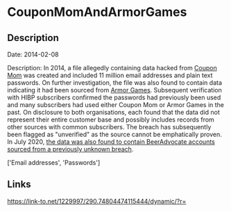 # CouponMomAndArmorGames

## Description

Date: 2014-02-08

Description:
In 2014, a file allegedly containing data hacked from <a href="https://www.couponmom.com" target="_blank" rel="noopener">Coupon Mom</a> was created and included 11 million email addresses and plain text passwords. On further investigation, the file was also found to contain data indicating it had been sourced from <a href="https://armorgames.com" target="_blank" rel="noopener">Armor Games</a>. Subsequent verification with HIBP subscribers confirmed the passwords had previously been used and many subscribers had used either Coupon Mom or Armor Games in the past. On disclosure to both organisations, each found that the data did not represent their entire customer base and possibly includes records from other sources with common subscribers. The breach has subsequently been flagged as &quot;unverified&quot; as the source cannot be emphatically proven. In July 2020, <a href="https://www.troyhunt.com/how-beeradvocate-learned-theyd-been-pwned/" target="_blank" rel="noopener">the data was also found to contain BeerAdvocate accounts sourced from a previously unknown breach</a>.


['Email addresses', 'Passwords']

## Links

https://link-to.net/1229997/290.74804474115444/dynamic/?r=